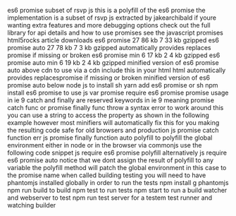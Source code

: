es6 promise subset of rsvp js this is a polyfill of the es6 promise the implementation is a subset of rsvp js extracted by jakearchibald if youre wanting extra features and more debugging options check out the full library for api details and how to use promises see the javascript promises html5rocks article downloads es6 promise 27 86 kb 7 33 kb gzipped es6 promise auto 27 78 kb 7 3 kb gzipped automatically provides replaces promise if missing or broken es6 promise min 6 17 kb 2 4 kb gzipped es6 promise auto min 6 19 kb 2 4 kb gzipped minified version of es6 promise auto above cdn to use via a cdn include this in your html html automatically provides replacespromise if missing or broken minified version of es6 promise auto below node js to install sh yarn add es6 promise or sh npm install es6 promise to use js var promise require es6 promise promise usage in ie 9 catch and finally are reserved keywords in ie 9 meaning promise catch func or promise finally func throw a syntax error to work around this you can use a string to access the property as shown in the following example however most minifiers will automatically fix this for you making the resulting code safe for old browsers and production js promise catch function err js promise finally function auto polyfill to polyfill the global environment either in node or in the browser via commonjs use the following code snippet js require es6 promise polyfill alternatively js require es6 promise auto notice that we dont assign the result of polyfill to any variable the polyfill method will patch the global environment in this case to the promise name when called building testing you will need to have phantomjs installed globally in order to run the tests npm install g phantomjs npm run build to build npm test to run tests npm start to run a build watcher and webserver to test npm run test server for a testem test runner and watching builder